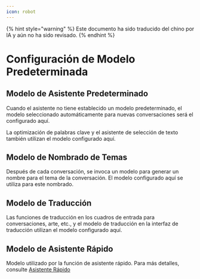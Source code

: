 ```yaml
---
icon: robot
---
```


{% hint style="warning" %}
Este documento ha sido traducido del chino por IA y aún no ha sido revisado.
{% endhint %}

# Configuración de Modelo Predeterminada

## Modelo de Asistente Predeterminado

Cuando el asistente no tiene establecido un modelo predeterminado, el modelo seleccionado automáticamente para nuevas conversaciones será el configurado aquí.

La optimización de palabras clave y el asistente de selección de texto también utilizan el modelo configurado aquí.

## Modelo de Nombrado de Temas

Después de cada conversación, se invoca un modelo para generar un nombre para el tema de la conversación. El modelo configurado aquí se utiliza para este nombrado.

## Modelo de Traducción

Las funciones de traducción en los cuadros de entrada para conversaciones, arte, etc., y el modelo de traducción en la interfaz de traducción utilizan el modelo configurado aquí.

## Modelo de Asistente Rápido

Modelo utilizado por la función de asistente rápido. Para más detalles, consulte [Asistente Rápido](../kuai-jie-zhu-shou.md)